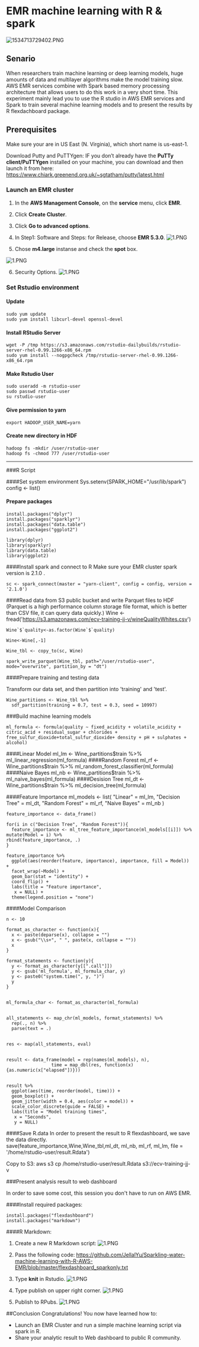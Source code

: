 # EMR machine learning with R & spark

![1534713729402.PNG](./EMR_img/_1534713729402.PNG)


## Senario

When researchers train machine learning or deep learning models, huge amounts of data and multilayer algorithms make the model training slow.
AWS EMR services combine with Spark based memory processing architecture that allows users to do this work in a very short time. 
This experiment mainly lead you to use the R studio in AWS EMR services and Spark to train several machine learning models and to present the results by R flexdachboard package.


## Prerequisites

Make sure your are in US East (N. Virginia), which short name is us-east-1.

Download Putty and PuTTYgen: IF you don’t already have the **PuTTy client/PuTTYgen** installed on your machine, you can download and then launch it from here:
https://www.chiark.greenend.org.uk/~sgtatham/putty/latest.html

### Launch an EMR cluster
1. In the **AWS Management Console**, on the **service** menu, click **EMR**.

2. 	Click **Create Cluster**.

3. 	Click **Go to advanced options**.

4. 	In Step1: Software and Steps: for Release, choose **EMR 5.3.0**.
![1.PNG](./_1534710618851.PNG)

5. 	Chose **m4.large** instanse and check the **spot** box.

![1.PNG](./_1534710709709.PNG)

6.	Security Options. 
![1.PNG](./_1534710942083.PNG)

### Set Rstudio environment

#### Update
	sudo yum update
	sudo yum install libcurl-devel openssl-devel 

#### Install RStudio Server
	wget -P /tmp https://s3.amazonaws.com/rstudio-dailybuilds/rstudio-server-rhel-0.99.1266-x86_64.rpm
	sudo yum install --nogpgcheck /tmp/rstudio-server-rhel-0.99.1266-x86_64.rpm

#### Make Rstudio User
	sudo useradd -m rstudio-user
	sudo passwd rstudio-user
	su rstudio-user

#### Give permission to yarn
	export HADOOP_USER_NAME=yarn

#### Create new directory in HDF
	hadoop fs -mkdir /user/rstudio-user
	hadoop fs -chmod 777 /user/rstudio-user

---
###R Script

####Set system environment 
	Sys.setenv(SPARK_HOME="/usr/lib/spark")
	config <- list() 

#### Prepare packages

	install.packages("dplyr")
	install.packages("sparklyr")
	install.packages("data.table")
	install.packages("ggplot2")

	library(dplyr)
	library(sparklyr)
	library(data.table)
	library(ggplot2)

####Install spark and connect to R
Make sure your EMR cluster spark version is 2.1.0 .

	sc <- spark_connect(master = "yarn-client", config = config, version = '2.1.0')

####Read data from S3 public bucket and write  Parquet files to HDF
(Parquet is a high performance column storage file format, which is better than CSV file, it can query data quickly.)
	Wine <- fread('https://s3.amazonaws.com/ecv-training-jj-v/wineQualityWhites.csv')

	Wine`$`quality<-as.factor(Wine`$`quality)

	Wine<-Wine[,-1]

	Wine_tbl <- copy_to(sc, Wine)

	spark_write_parquet(Wine_tbl, path="/user/rstudio-user", mode="overwrite", partition_by = "dt")


####Prepare training and testing data
 
Transform our data set, and then partition into 'training' and 'test'.

	Wine_partitions <- Wine_tbl %>%
	  sdf_partition(training = 0.7, test = 0.3, seed = 10997)


###Build machine learning models

	ml_formula <- formula(quality ~ fixed_acidity + volatile_acidity + citric_acid + residual_sugar + chlorides + free_sulfur_dioxide+total_sulfur_dioxide+ density + pH + sulphates + alcohol)

####Linear Model
	ml_lm <- Wine_partitions$train %>%
	  ml_linear_regression(ml_formula)
####Random Forest
	ml_rf <- Wine_partitions$train %>%
	  ml_random_forest_classifier(ml_formula)
####Naive Bayes
	ml_nb <- Wine_partitions$train %>%
	  ml_naive_bayes(ml_formula)
####Desision Tree
	ml_dt <-  Wine_partitions$train %>%
	  ml_decision_tree(ml_formula)

####Feature Importance
	ml_models <- list(
	  "Linear" = ml_lm,
	  "Decision Tree" = ml_dt,
	  "Random Forest" = ml_rf,
	  "Naive Bayes" = ml_nb
	)

	feature_importance <- data_frame()

	for(i in c("Decision Tree", "Random Forest")){
	  feature_importance <- ml_tree_feature_importance(ml_models[[i]]) %>%
    mutate(Model = i) %>%
    rbind(feature_importance, .)
	}

	feature_importance %>%
	  ggplot(aes(reorder(feature, importance), importance, fill = Model)) + 
	  facet_wrap(~Model) +
	  geom_bar(stat = "identity") + 
	  coord_flip() +
	  labs(title = "Feature importance",
       x = NULL) +
	  theme(legend.position = "none")

####Model Comparison


	n <- 10

	format_as_character <- function(x){
	  x <- paste(deparse(x), collapse = "")
	  x <- gsub("\\s+", " ", paste(x, collapse = ""))
	  x
	}

	format_statements <- function(y){
	  y <- format_as_character(y[[".call"]])
	  y <- gsub('ml_formula', ml_formula_char, y)
	  y <- paste0("system.time(", y, ")")
	  y
	}


	ml_formula_char <- format_as_character(ml_formula)


	all_statements <- map_chr(ml_models, format_statements) %>%
	  rep(., n) %>%
	  parse(text = .)


	res <- map(all_statements, eval)


	result <- data_frame(model = rep(names(ml_models), n),
                     time = map_dbl(res, function(x){as.numeric(x["elapsed"])})) 


	result %>%
	  ggplot(aes(time, reorder(model, time))) + 
	  geom_boxplot() + 
	  geom_jitter(width = 0.4, aes(color = model)) +
	  scale_color_discrete(guide = FALSE) +
	  labs(title = "Model training times",
       x = "Seconds",
       y = NULL)

                                

####Save R.data
In order to present the result to R flexdashboard, we save the data directly.  
	save(feature_importance,Wine,Wine_tbl,ml_dt, ml_nb, ml_rf, ml_lm, file = '/home/rstudio-user/result.Rdata')

Copy to S3: 
	aws s3 cp /home/rstudio-user/result.Rdata s3://ecv-training-jj-v



###Present analysis result to web dashboard

In order to save some cost, this session you don't have to run on AWS EMR.

####Install required packages:

	install.packages("flexdashboard")
	install.packages("markdown")

####R Markdown:

1. Create a new R Markdown script:
![1.PNG](./_1534709851711.PNG)

2. Pass the following code:
https://github.com/JellalYu/Sparkling-water-machine-learning-with-R-AWS-EMR/blob/master/flexdashboard_sparkonly.txt


3. Type **knit** in Rstudio.
![1.PNG](./_1534711225656.PNG)

4. Type publish on upper right corner.
 ![1.PNG](./_1534717691550.PNG)

5. Publish to RPubs.
![1.PNG](./_1534717959271.PNG)

##Conclusion
Congratulations! You now have learned how to:
* Launch an EMR Cluster and run a simple machine learning script via spark in R.
* Share your analytic result to Web dashboard to public R community.

